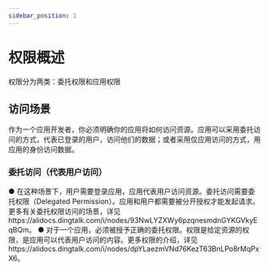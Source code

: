 ```yaml
---
sidebar_position: 1
---
```


# 权限概述

权限分为两类：委托权限和应用权限

## 访问场景

作为一个应用开发者，你必须明确你的应用将如何访问资源。应用可以采用委托访问的方式，代表已登录的用户，访问他们的数据；或者采用仅应用访问的方式，用应用的身份访问数据。


### 委托访问（代表用户访问）
● 在这种场景下，用户需要登录应用，应用代表用户访问资源。委托访问需要委托权限（Delegated Permission）。应用和用户都需要被分开授权才能发起请求。更多有关委托权限访问的场景，详见https://alidocs.dingtalk.com/i/nodes/93NwLYZXWy6pzqnesmdnGYKGVkyEqBQm。
● 对于一个应用，必须被授予正确的委托权限。权限是给定资源的权限，是应用可以代表用户访问的内容。更多权限的介绍，详见https://alidocs.dingtalk.com/i/nodes/dpYLaezmVNd76KezT63BnLPo8rMqPxX6。

